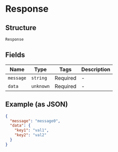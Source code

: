 
# Response

## Structure

`Response`

## Fields

| Name | Type | Tags | Description |
|  --- | --- | --- | --- |
| `message` | `string` | Required | - |
| `data` | `unknown` | Required | - |

## Example (as JSON)

```json
{
  "message": "message0",
  "data": {
    "key1": "val1",
    "key2": "val2"
  }
}
```

